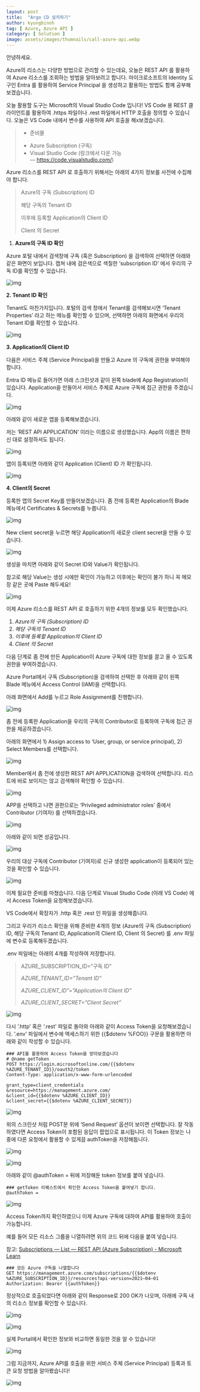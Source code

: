 ```yaml
---
layout: post
title:  "Argo CD 설치하기"
author: kyungbinoh
tag: [ Azure, Azure API ]
category: [ Solution ]
image: assets/images/thumnails/call-azure-api.webp
--- 
```

안녕하세요.

Azure의 리소스는 다양한 방법으로 관리할 수 있는데요, 오늘은 REST API 를 활용하여 Azure 리소스를 조회하는 방법을 알아보려고 합니다. 마이크로소프트의 Identity 도구인 Entra 를 활용하여 Service Principal 을 생성하고 활용하는 방법도 함께 공부해보겠습니다.

오늘 활용할 도구는 Microsoft의 Visual Studio Code 입니다! VS Code 용 REST 클라이언트를 활용하여 .https 파일이나 .rest 파일에서 HTTP 호출을 정의할 수 있습니다. 오늘은 VS Code 내에서 변수를 사용하여 API 호출을 해x보겠습니다.

> * 준비물
> 
> - Azure Subscription (구독)
> - Visual Studio Code (링크에서 다운 가능 — https://code.visualstudio.com/)

Azure 리소스를 REST API 로 호출하기 위해서는 아래의 4가지 정보를 사전에 수집해야 합니다.

> Azure의 구독 (Subscription) ID
> 
> 해당 구독의 Tenant ID
> 
> 이후에 등록할 Application의 Client ID
> 
> Client 의 Secret


1. **Azure의 구독 ID 확인**

Azure 포털 내에서 검색창에 구독 (혹은 Subscription) 을 검색하여 선택하면 아래와 같은 화면이 보입니다. 캡쳐 내에 검은색으로 색칠한 ‘subscription ID’ 에서 우리의 구독 ID를 확인할 수 있습니다.

![img](../assets/images/kyungbinoh/img1.webp)

**2. Tenant ID 확인**

Tenant도 마찬가지입니다. 포털의 검색 창에서 Tenant를 검색해보시면 ‘Tenant Properties’ 라고 하는 메뉴를 확인할 수 있으며, 선택하면 아래의 화면에서 우리의 Tenant ID를 확인할 수 있습니다.

![img](../assets/images/kyungbinoh/img2.webp)

**3. Application의 Client ID**

다음은 서비스 주체 (Service Principal)을 만들고 Azure 의 구독에 권한을 부여해야 합니다.

Entra ID 메뉴로 들어가면 아래 스크린샷과 같이 왼쪽 blade에 App Registration이 있습니다. Application을 만들어서 서비스 주체로 Azure 구독에 접근 권한을 주겠습니다.

![img](../assets/images/kyungbinoh/img3.webp)

아래와 같이 새로운 앱을 등록해보겠습니다.

저는 ‘REST API APPLICATION’ 이라는 이름으로 생성했습니다. App의 이름은 편하신 대로 설정하셔도 됩니다.

![img](../assets/images/kyungbinoh/img4.webp)

앱이 등록되면 아래와 같이 Application (Client) ID 가 확인됩니다.

![img](../assets/images/kyungbinoh/img5.webp)

**4. Client의 Secret**

등록한 앱의 Secret Key를 만들어보겠습니다. 좀 전에 등록한 Application의 Blade 메뉴에서 Certificates & Secrets를 누릅니다.

![img](../assets/images/kyungbinoh/img6.webp)

New client secret을 누르면 해당 Application의 새로운 client secret을 만들 수 있습니다.

![img](../assets/images/kyungbinoh/img7.webp)

생성을 마치면 아래와 같이 Secret ID와 Value가 확인됩니다.

참고로 해당 Value는 생성 시에만 확인이 가능하고 이후에는 확인이 불가 하니 꼭 메모장 같은 곳에 Paste 해두세요!

![img](../assets/images/kyungbinoh/img8.webp)

이제 Azure 리소스를 REST API 로 호출하기 위한 4개의 정보를 모두 확인했습니다.

1. *Azure의 구독 (Subscription) ID*
2. *해당 구독의 Tenant ID*
3. *이후에 등록할 Application의 Client ID*
4. *Client 의 Secret*

다음 단계로 좀 전에 만든 Application이 Azure 구독에 대한 정보를 끌고 올 수 있도록 권한을 부여하겠습니다.

Azure Portal에서 구독 (Subscription)을 검색하여 선택한 후 아래와 같이 왼쪽 Blade 메뉴에서 Access Control (IAM)을 선택합니다.

아래 화면에서 Add를 누르고 Role Assignment를 진행합니다.

![img](../assets/images/kyungbinoh/img9.webp)

좀 전에 등록한 Application을 우리의 구독의 Contributor로 등록하여 구독에 접근 권한을 제공하겠습니다.

아래의 화면에서 1) Assign access to ‘User, group, or service principal), 2) Select Members를 선택합니다.

![img](../assets/images/kyungbinoh/img10.webp)

Member에서 좀 전에 생성한 REST API APPLICATION을 검색하여 선택합니다. 리스트에 바로 보이지는 않고 검색해야 확인할 수 있습니다.

![img](../assets/images/kyungbinoh/img11.webp)

APP을 선택하고 나면 권한으로는 ‘Privileged administrator roles’ 중에서 Contributor (기여자) 를 선택하겠습니다.

![img](../assets/images/kyungbinoh/img12.webp)

아래와 같이 되면 성공입니다.

![img](../assets/images/kyungbinoh/img13.webp)

우리의 대상 구독에 Contributor (기여자)로 신규 생성한 application이 등록되어 있는 것을 확인할 수 있습니다.

![img](../assets/images/kyungbinoh/img14.webp)

이제 필요한 준비를 마쳤습니다. 다음 단계로 Visual Studio Code (아래 VS Code) 에서 Access Token을 요청해보겠습니다.

VS Code에서 확장자가 .http 혹은 .rest 인 파일을 생성해줍니다.

그리고 우리가 리소스 확인을 위해 준비한 4개의 정보 (Azure의 구독 (Subscription) ID, 해당 구독의 Tenant ID, Application의 Client ID, Client 의 Secret) 를 .env 파일에 변수로 등록해두겠습니다.

.env 파일에는 아래의 4개를 작성하여 저장합니다.

> AZURE_SUBSCRIPTION_ID=”구독 ID”
> 
> 
> *AZURE_TENANT_ID=”Tenant ID”*
> 
> *AZURE_CLIENT_ID”=”Application의 Client ID”*
> 
> *AZURE_CLIENT_SECRET=”Client Secret”*
> 

![img](../assets/images/kyungbinoh/img15.webp)

다시 ‘.http’ 혹은 ‘.rest’ 파일로 돌아와 아래와 같이 Access Token을 요청해보겠습니다. ‘.env’ 파일에서 변수에 액세스하기 위한 {{$dotenv %FOO}} 구문을 활용하면 아래와 같이 작성할 수 있습니다.

```
### API를 활용하여 Access Token을 받아보겠습니다
# @name getToken
POST https://login.microsoftonline.com/{{$dotenv %AZURE_TENANT_ID}}/oauth2/token
Content-Type: application/x-www-form-urlencoded

grant_type=client_credentials
&resource=https://management.azure.com/
&client_id={{$dotenv %AZURE_CLIENT_ID}}
&client_secret={{$dotenv %AZURE_CLIENT_SECRET}}
```

![img](../assets/images/kyungbinoh/img16.webp)

위의 스크린샷 처럼 POST문 위에 ‘Send Request’ 옵션이 보이면 선택합니다. 잘 작동하였다면 Access Token이 포함된 응답이 팝업으로 표시됩니다. 이 Token 정보는 나중에 다른 요청에서 활용할 수 있게끔 authToken을 저장해둡니다.

![img](../assets/images/kyungbinoh/img17.webp)

![img](../assets/images/kyungbinoh/img18.webp)

아래와 같이 @authToken = 뒤에 저장해둔 token 정보를 붙여 넣습니다.

```
### getToken 리퀘스트에서 확인한 Access Token을 붙여넣기 합니다.
@authToken =
```

![img](../assets/images/kyungbinoh/img19.webp)

Access Token까지 확인하였으니 이제 Azure 구독에 대하여 API를 활용하여 호출이 가능합니다.

예를 들어 모든 리소스 그룹을 나열하려면 위의 코드 뒤에 다음을 붙여 넣습니다.

참고: [Subscriptions — List — REST API (Azure Subscription) - Microsoft Learn](https://learn.microsoft.com/en-us/rest/api/subscription/subscriptions/list?view=rest-subscription-2021-10-01&tabs=HTTP)

```
### 모든 Azure 구독을 나열합니다
GET https://management.azure.com/subscriptions/{{$dotenv %AZURE_SUBSCRIPTION_ID}}/resources?api-version=2021–04–01
Authorization: Bearer {{authToken}}
```

정상적으로 호출되었다면 아래와 같이 Response로 200 OK가 나오며, 아래에 구독 내의 리소스 정보를 확인할 수 있습니다.

![img](../assets/images/kyungbinoh/img20.webp)

![img](../assets/images/kyungbinoh/img21.webp)

실제 Portal에서 확인한 정보와 비교하면 동일한 것을 알 수 있습니다!

![img](../assets/images/kyungbinoh/img22.webp)

그럼 지금까지, Azure API를 호출을 위한 서비스 주체 (Service Principal) 등록과 토큰 요청 방법을 알아봤습니다!

![img](../assets/images/kyungbinoh/img23.webp)